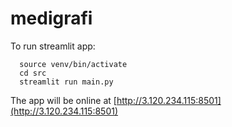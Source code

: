 # medigrafi

To run streamlit app:
```
  source venv/bin/activate
  cd src
  streamlit run main.py
```

The app will be online at [http://3.120.234.115:8501](http://3.120.234.115:8501)
